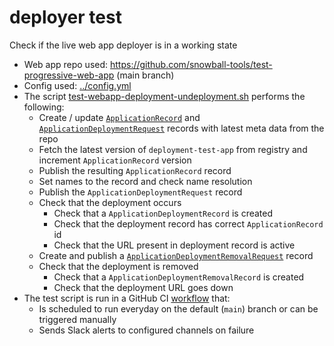 # deployer test

Check if the live web app deployer is in a working state

- Web app repo used: <https://github.com/snowball-tools/test-progressive-web-app> (main branch)
- Config used: [../config.yml](../config.yml)
- The script [test-webapp-deployment-undeployment.sh](./test-webapp-deployment-undeployment.sh) performs the following:
  - Create / update [`ApplicationRecord`](./records/application-record.yml) and [`ApplicationDeploymentRequest`](./records/application-deployment-request.yml) records with latest meta data from the repo
  - Fetch the latest version of `deployment-test-app` from registry and increment `ApplicationRecord` version
  - Publish the resulting `ApplicationRecord` record
  - Set names to the record and check name resolution
  - Publish the `ApplicationDeploymentRequest` record
  - Check that the deployment occurs
    - Check that a `ApplicationDeploymentRecord` is created
    - Check that the deployment record has correct `ApplicationRecord` id
    - Check that the URL present in deployment record is active
  - Create and publish a [`ApplicationDeploymentRemovalRequest`](./records/application-deployment-removal-request.yml) record
  - Check that the deployment is removed
    - Check that a `ApplicationDeploymentRemovalRecord` is created
    - Check that the deployment URL goes down
- The test script is run in a GitHub CI [workflow](../../../.github/workflows/test-app-deployment.yaml) that:
  - Is scheduled to run everyday on the default (`main`) branch or can be triggered manually
  - Sends Slack alerts to configured channels on failure
